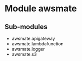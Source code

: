 Module awsmate
==============

Sub-modules
-----------
* awsmate.apigateway
* awsmate.lambdafunction
* awsmate.logger
* awsmate.s3